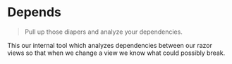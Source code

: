 # Depends

> Pull up those diapers and analyze your dependencies.

This our internal tool which analyzes dependencies between our razor views so that when we change a view we know what could possibly break.